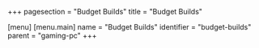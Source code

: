 +++
pagesection = "Budget Builds"
title = "Budget Builds"

[menu]
[menu.main]
		name = "Budget Builds"
		identifier = "budget-builds"
		parent = "gaming-pc"
+++